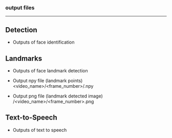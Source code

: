 ### output files
-----
## Detection
- Outputs of face identification

## Landmarks
- Outputs of face landmark detection

- Output npy file (landmark points)  
<video_name>/<frame_number>/<id>.npy

- Output png file (landmark detected image)  
<frames>/<video_name>/<frame_number>.png

## Text-to-Speech
- Outputs of text to speech